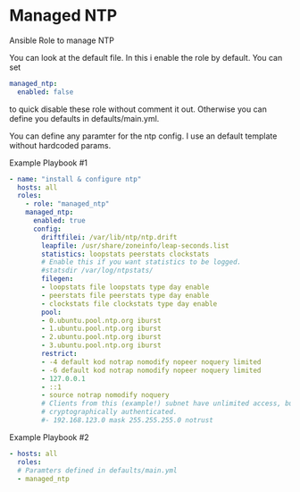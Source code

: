 # Managed NTP

Ansible Role to manage NTP

You can look at the default file. In this i enable the role by default. You can set
```yaml
managed_ntp:
  enabled: false
```
to quick disable these role without comment it out. Otherwise you can define you defaults in defaults/main.yml.

You can define any paramter for the ntp config. I use an default template without hardcoded params.

Example Playbook #1
```yaml
- name: "install & configure ntp"
  hosts: all
  roles:
    - role: "managed_ntp"
    managed_ntp:
      enabled: true
      config:
        driftfilei: /var/lib/ntp/ntp.drift
        leapfile: /usr/share/zoneinfo/leap-seconds.list
        statistics: loopstats peerstats clockstats
        # Enable this if you want statistics to be logged.
        #statsdir /var/log/ntpstats/
        filegen:
        - loopstats file loopstats type day enable
        - peerstats file peerstats type day enable
        - clockstats file clockstats type day enable
        pool:
        - 0.ubuntu.pool.ntp.org iburst
        - 1.ubuntu.pool.ntp.org iburst
        - 2.ubuntu.pool.ntp.org iburst
        - 3.ubuntu.pool.ntp.org iburst
        restrict:
        - -4 default kod notrap nomodify nopeer noquery limited
        - -6 default kod notrap nomodify nopeer noquery limited
        - 127.0.0.1
        - ::1
        - source notrap nomodify noquery
        # Clients from this (example!) subnet have unlimited access, but only if
        # cryptographically authenticated.
        #- 192.168.123.0 mask 255.255.255.0 notrust
```

Example Playbook #2
```yaml
- hosts: all
  roles:
  # Paramters defined in defaults/main.yml
  - managed_ntp
```
